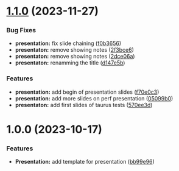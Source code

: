 # [1.1.0](https://github.com/Zenika/perf-test-presentation/compare/1.0.0...1.1.0) (2023-11-27)


### Bug Fixes

* **presentation:** fix slide chaining ([f0b3656](https://github.com/Zenika/perf-test-presentation/commit/f0b3656f2aed30a85f4ec658e4ac88cc8018639e))
* **presentaton:** remove showing notes ([2f3bce6](https://github.com/Zenika/perf-test-presentation/commit/2f3bce6e388bf5651ae9b884e2c05f435e8f6f16))
* **presentaton:** remove showing notes ([2dce06a](https://github.com/Zenika/perf-test-presentation/commit/2dce06af11a60b97b0f67a46dbd481094b08daf0))
* **presentaton:** renamming the title ([d147e5b](https://github.com/Zenika/perf-test-presentation/commit/d147e5baaf34162bbaa8b138362b9af871065d7c))


### Features

* **presentation:** add begin of presentation slides ([f70e0c3](https://github.com/Zenika/perf-test-presentation/commit/f70e0c33ff9410c447be138ef658c32793233a8f))
* **presentation:** add more slides on perf presentation ([05099b0](https://github.com/Zenika/perf-test-presentation/commit/05099b049731821d7cc365e46e75be9c73b35916))
* **presentaton:** add first slides of taurus tests ([570ee3d](https://github.com/Zenika/perf-test-presentation/commit/570ee3dcbccdb3c3be1dcbbbb86ad249741bc407))

# 1.0.0 (2023-10-17)


### Features

* **Presentation:** add template for presentation ([bb99e96](https://github.com/Zenika/perf-test-presentation/commit/bb99e9625d10c0f02e5cc7a1c2b5707ca73ef9b7))

